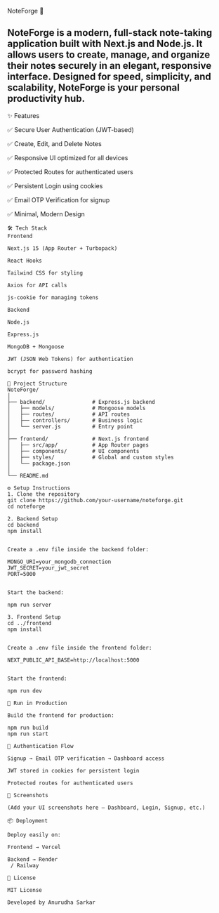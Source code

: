 NoteForge 📝

NoteForge is a modern, full-stack note-taking application built with Next.js and Node.js. It allows users to create, manage, and organize their notes securely in an elegant, responsive interface. Designed for speed, simplicity, and scalability, NoteForge is your personal productivity hub.
---

✨ Features

✅ Secure User Authentication (JWT-based)

✅ Create, Edit, and Delete Notes

✅ Responsive UI optimized for all devices

✅ Protected Routes for authenticated users

✅ Persistent Login using cookies

✅ Email OTP Verification for signup

✅ Minimal, Modern Design

```
🛠 Tech Stack
Frontend

Next.js 15 (App Router + Turbopack)

React Hooks

Tailwind CSS for styling

Axios for API calls

js-cookie for managing tokens

Backend

Node.js

Express.js

MongoDB + Mongoose

JWT (JSON Web Tokens) for authentication

bcrypt for password hashing

📂 Project Structure
NoteForge/
│
├── backend/               # Express.js backend
│   ├── models/            # Mongoose models
│   ├── routes/            # API routes
│   ├── controllers/       # Business logic
│   └── server.js          # Entry point
│
├── frontend/              # Next.js frontend
│   ├── src/app/           # App Router pages
│   ├── components/        # UI components
│   ├── styles/            # Global and custom styles
│   └── package.json
│
└── README.md

⚙️ Setup Instructions
1. Clone the repository
git clone https://github.com/your-username/noteforge.git
cd noteforge

2. Backend Setup
cd backend
npm install


Create a .env file inside the backend folder:

MONGO_URI=your_mongodb_connection
JWT_SECRET=your_jwt_secret
PORT=5000


Start the backend:

npm run server

3. Frontend Setup
cd ../frontend
npm install


Create a .env file inside the frontend folder:

NEXT_PUBLIC_API_BASE=http://localhost:5000


Start the frontend:

npm run dev

🚀 Run in Production

Build the frontend for production:

npm run build
npm run start

🔐 Authentication Flow

Signup → Email OTP verification → Dashboard access

JWT stored in cookies for persistent login

Protected routes for authenticated users

📸 Screenshots

(Add your UI screenshots here – Dashboard, Login, Signup, etc.)

📦 Deployment

Deploy easily on:

Frontend → Vercel

Backend → Render
 / Railway

📝 License

MIT License

Developed by Anurudha Sarkar

```
